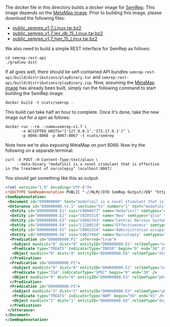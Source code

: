 The docker file in this directory builds a docker image for
[SemRep](https://semrep.nlm.nih.gov/). This image depends on the
[MetaMap image](../metamap). Prior to building this image, please
download the following files:

+ [public_semrep_v1.7_Linux.tar.bz2](https://semrep.nlm.nih.gov/download/public_semrep_v1.7_Linux.tar.bz2)
+ [public_semrep_v1.7_lex_db_15_Linux.tar.bz2](https://semrep.nlm.nih.gov/download/public_semrep_v1.7_lex_db_15_Linux.tar.bz2)
+ [public_semrep_v1.7_hier_15_Linux.tar.bz2](https://semrep.nlm.nih.gov/download/public_semrep_v1.7_hier_15_Linux.tar.bz2)

We also need to build a simple REST interface for SemRep as follows:

```
cd semrep-rest-api
./gradlew dist
```

If all goes well, there should be self-contained API bundles
```semrep-rest-api/build/distributions/playBinary.tar``` and
```semrep-rest-api/build/distributions/playBinary.zip```. Now,
assuming the [MetaMap image](../metamap) has already been built, 
simply run the following command to start building the SemRep image:

```
docker build -t ncats/semrep .
```

This build can take half an hour to complete. Once it's done, take the
new image out for a spin as follows:

```
docker run --rm --name=semrep-v1.7 \
       -e ACCEPTED_HOSTS="['127.0.0.1','172.17.0.1']" \
       -p 8066:8066 -p 8067:8067 -t ncats/semrep
```

Note here we're also exposing MetaMap on port 8066. Now try the
following on a separate terminal:

```
curl -X POST -H Content-Type:text/plain \
     --data-binary "modafinil is a novel stimulant that is effective in the treatment of narcolepsy" localhost:8067/
```

You should get something like this as output:

```xml
<?xml version="1.0" encoding="UTF-8"?>
<!DOCTYPE SemRepAnnotation PUBLIC "-//NLM//DTD SemRep Output//EN" "http://semrep.nlm.nih.gov/DTD/SemRepXML_v1.7.dtd">
<SemRepAnnotation>
 <Document id="D00000000" text="modafinil is a novel stimulant that is effective in the treatment of narcolepsy" >
 <Utterance id="D00000000.tx.1" section="tx" number="1" text="modafinil is a novel stimulant that is effective in the treatment of narcolepsy">
  <Entity id="D00000000.E1" cui="C0066677" name="modafinil" semtypes="orch,phsu" text="modafinil" score="1000" begin="0" end="9" />
  <Entity id="D00000000.E2" cui="C0205314" name="New" semtypes="qlco" text="novel" score="888" begin="15" end="20" />
  <Entity id="D00000000.E3" cui="C0002763" name="Central Nervous System Stimulants" semtypes="phsu" text="stimulant" score="888" begin="21" end="30" />
  <Entity id="D00000000.E4" cui="C1280519" name="Effectiveness" semtypes="qlco" text="effective" score="1000" begin="39" end="48" />
  <Entity id="D00000000.E5" cui="C0001554" name="Administration occupational activities" semtypes="ocac" text="treatment" score="1000" begin="56" end="65" />
  <Entity id="D00000000.E6" cui="C0027404" name="Narcolepsy" semtypes="dsyn" text="narcolepsy" score="1000" begin="69" end="79" />
  <Predication id="D00000000.P1" inferred="true">
   <Subject maxDist="0" dist="0" entityID="D00000000.E1" relSemType="orch" />
   <Predicate type="TREATS" indicatorType="INFER" begin="0" end="30" />
   <Object maxDist="0" dist="0" entityID="D00000000.E6" relSemType="dsyn" />
  </Predication>
  <Predication id="D00000000.P2">
   <Subject maxDist="0" dist="0" entityID="D00000000.E1" relSemType="orch" />
   <Predicate type="ISA" indicatorType="SPEC" begin="0" end="30" />
   <Object maxDist="0" dist="0" entityID="D00000000.E3" relSemType="phsu" />
  </Predication>
  <Predication id="D00000000.P3">
   <Subject maxDist="3" dist="2" entityID="D00000000.E3" relSemType="phsu" />
   <Predicate type="TREATS" indicatorType="NOM" begin="56" end="65" />
   <Object maxDist="1" dist="1" entityID="D00000000.E6" relSemType="dsyn" />
  </Predication>
 </Utterance>
</Document>
</SemRepAnnotation>
```
